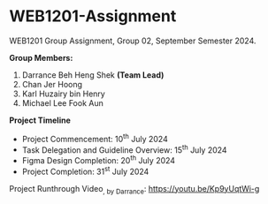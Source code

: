 # WEB1201-Assignment  
WEB1201 Group Assignment, Group 02, September Semester 2024.

**Group Members:** 
1) Darrance Beh Heng Shek **(Team Lead)**
2) Chan Jer Hoong
3) Karl Huzairy bin Henry
4) Michael Lee Fook Aun

**Project Timeline**  
- Project Commencement: 10<sup>th</sup> July 2024  
- Task Delegation and Guideline Overview: 15<sup>th</sup> July 2024  
- Figma Design Completion: 20<sup>th</sup> July 2024  
- Project Completion: 31<sup>st</sup> July 2024

Project Runthrough Video<sub>, by Darrance</sub>: https://youtu.be/Kp9yUqtWi-g
